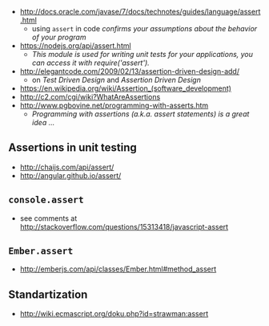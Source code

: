 * http://docs.oracle.com/javase/7/docs/technotes/guides/language/assert.html
  * using `assert` in code _confirms your assumptions about the behavior of your program_
* https://nodejs.org/api/assert.html
  * _This module is used for writing unit tests for your applications, you can access it with require('assert')._
* http://elegantcode.com/2009/02/13/assertion-driven-design-add/
  * on _Test Driven Design_ and _Assertion Driven  Design_
* https://en.wikipedia.org/wiki/Assertion_(software_development)
* http://c2.com/cgi/wiki?WhatAreAssertions
* http://www.pgbovine.net/programming-with-asserts.htm
  * _Programming with assertions (a.k.a. assert statements) is a great idea ..._

## Assertions in unit testing

* http://chaijs.com/api/assert/
* http://angular.github.io/assert/

## `console.assert`

* see comments at http://stackoverflow.com/questions/15313418/javascript-assert

## `Ember.assert`

* http://emberjs.com/api/classes/Ember.html#method_assert

## Standartization

* http://wiki.ecmascript.org/doku.php?id=strawman:assert

